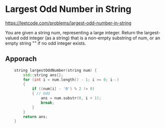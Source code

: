 # Largest Odd Number in String

https://leetcode.com/problems/largest-odd-number-in-string

You are given a string num, representing a large integer. Return the largest-valued odd integer (as a string) that is a non-empty substring of num, or an empty string "" if no odd integer exists.

## Apporach

``` C++
    string largestOddNumber(string num) {
        std::string ans{};
        for (int i = num.length() - 1; i >= 0; i--)
        {
            if ((num[i] - '0') % 2 != 0)
            { // Odd 
                ans = num.substr(0, i + 1);
                break;
            }
        }
        return ans;
    }
```


